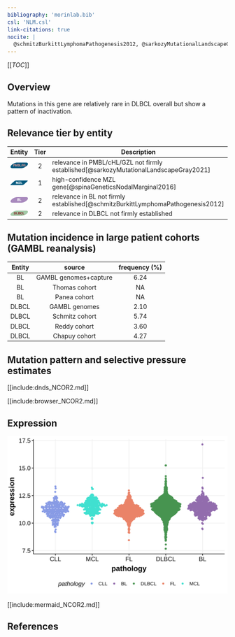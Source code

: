 ```yaml
---
bibliography: 'morinlab.bib'
csl: 'NLM.csl'
link-citations: true
nocite: |
  @schmitzBurkittLymphomaPathogenesis2012, @sarkozyMutationalLandscapeGray2021, @spinaGeneticsNodalMarginal2016, 
---
```

[[_TOC_]]

## Overview
Mutations in this gene are relatively rare in DLBCL overall but show a pattern of inactivation. 


## Relevance tier by entity

|Entity|Tier|Description                           |
|:------:|:----:|--------------------------------------|
|![PMBL](images/icons/PMBL_tier2.png)|2|relevance in PMBL/cHL/GZL not firmly established[@sarkozyMutationalLandscapeGray2021]|
|![MZL](images/icons/MZL_tier1.png)|1|high-confidence MZL gene[@spinaGeneticsNodalMarginal2016]|
|![BL](images/icons/BL_tier2.png)    |2   |relevance in BL not firmly established[@schmitzBurkittLymphomaPathogenesis2012]|
|![DLBCL](images/icons/DLBCL_tier2.png) |2  |relevance in DLBCL not firmly established           |

## Mutation incidence in large patient cohorts (GAMBL reanalysis)

|Entity|source               |frequency (%)|
|:------:|:---------------------:|:-------------:|
|BL    |GAMBL genomes+capture|6.24         |
|BL    |Thomas cohort        |  NA         |
|BL    |Panea cohort         |  NA         |
|DLBCL |GAMBL genomes        |2.10         |
|DLBCL |Schmitz cohort       |5.74         |
|DLBCL |Reddy cohort         |3.60         |
|DLBCL |Chapuy cohort        |4.27         |

## Mutation pattern and selective pressure estimates

[[include:dnds_NCOR2.md]]



[[include:browser_NCOR2.md]]

## Expression
![](images/gene_expression/NCOR2_by_pathology.svg)

<!-- FLAGGED FOR TIER 2 -->
<!-- ORIGIN: schmitzBurkittLymphomaPathogenesis2012 -->
<!-- MZL: spinaGeneticsNodalMarginal2016b -->
<!-- BL: schmitzBurkittLymphomaPathogenesis2012 -->
<!-- BL: schmitzBurkittLymphomaPathogenesis2012 -->

[[include:mermaid_NCOR2.md]]

## References
<!-- PMBL: sarkozyMutationalLandscapeGray2021a -->
